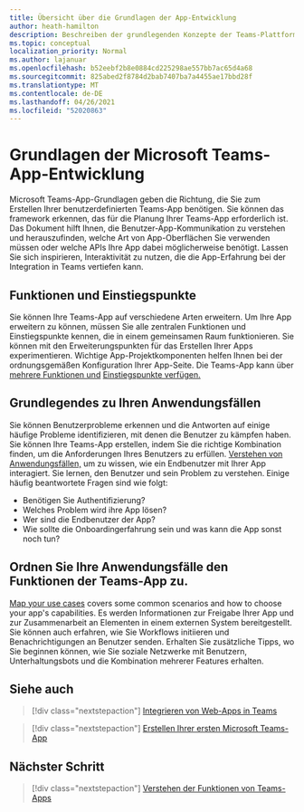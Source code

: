 ```yaml
---
title: Übersicht über die Grundlagen der App-Entwicklung
author: heath-hamilton
description: Beschreiben der grundlegenden Konzepte der Teams-Plattformentwicklung.
ms.topic: conceptual
localization_priority: Normal
ms.author: lajanuar
ms.openlocfilehash: b52eebf2b8e0884cd225298ae557bb7ac65d4a68
ms.sourcegitcommit: 825abed2f8784d2bab7407ba7a4455ae17bbd28f
ms.translationtype: MT
ms.contentlocale: de-DE
ms.lasthandoff: 04/26/2021
ms.locfileid: "52020863"
---
```

# <a name="microsoft-teams-app-development-fundamentals"></a>Grundlagen der Microsoft Teams-App-Entwicklung

Microsoft Teams-App-Grundlagen geben die Richtung, die Sie zum Erstellen Ihrer benutzerdefinierten Teams-App benötigen. Sie können das framework erkennen, das für die Planung Ihrer Teams-App erforderlich ist. Das Dokument hilft Ihnen, die Benutzer-App-Kommunikation zu verstehen und herauszufinden, welche Art von App-Oberflächen Sie verwenden müssen oder welche APIs Ihre App dabei möglicherweise benötigt. Lassen Sie sich inspirieren, Interaktivität zu nutzen, die die App-Erfahrung bei der Integration in Teams vertiefen kann.

## <a name="capabilities-and-entry-points"></a>Funktionen und Einstiegspunkte

Sie können Ihre Teams-App auf verschiedene Arten erweitern. Um Ihre App erweitern zu können, müssen Sie alle zentralen Funktionen und Einstiegspunkte kennen, die in einem gemeinsamen Raum funktionieren. Sie können mit den Erweiterungspunkten für das Erstellen Ihrer Apps experimentieren. Wichtige App-Projektkomponenten helfen Ihnen bei der ordnungsgemäßen Konfiguration Ihrer App-Seite. Die Teams-App kann über [mehrere Funktionen und](../concepts/capabilities-overview.md) [Einstiegspunkte verfügen.](../concepts/extensibility-points.md)

## <a name="understand-your-use-cases"></a>Grundlegendes zu Ihren Anwendungsfällen

Sie können Benutzerprobleme erkennen und die Antworten auf einige häufige Probleme identifizieren, mit denen die Benutzer zu kämpfen haben. Sie können Ihre Teams-App erstellen, indem Sie die richtige Kombination finden, um die Anforderungen Ihres Benutzers zu erfüllen. [Verstehen von Anwendungsfällen,](../concepts/design/understand-use-cases.md) um zu wissen, wie ein Endbenutzer mit Ihrer App interagiert. Sie lernen, den Benutzer und sein Problem zu verstehen. Einige häufig beantwortete Fragen sind wie folgt:

* Benötigen Sie Authentifizierung?
* Welches Problem wird ihre App lösen?
* Wer sind die Endbenutzer der App?
* Wie sollte die Onboardingerfahrung sein und was kann die App sonst noch tun?

## <a name="map-your-use-cases-to-teams-app-capabilities"></a>Ordnen Sie Ihre Anwendungsfälle den Funktionen der Teams-App zu.

[Map your use cases](../concepts/design/map-use-cases.md) covers some common scenarios and how to choose your app's capabilities. Es werden Informationen zur Freigabe Ihrer App und zur Zusammenarbeit an Elementen in einem externen System bereitgestellt. Sie können auch erfahren, wie Sie Workflows initiieren und Benachrichtigungen an Benutzer senden. Erhalten Sie zusätzliche Tipps, wo Sie beginnen können, wie Sie soziale Netzwerke mit Benutzern, Unterhaltungsbots und die Kombination mehrerer Features erhalten.

## <a name="see-also"></a>Siehe auch

> [!div class="nextstepaction"]
> [Integrieren von Web-Apps in Teams](../samples/integrating-web-apps.md)

> [!div class="nextstepaction"]
> [Erstellen Ihrer ersten Microsoft Teams-App](../build-your-first-app/build-first-app-overview.md)

## <a name="next-step"></a>Nächster Schritt

> [!div class="nextstepaction"]
> [Verstehen der Funktionen von Teams-Apps](capabilities-overview.md)


